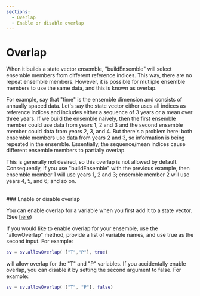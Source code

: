```yaml
---
sections:
  - Overlap
  - Enable or disable overlap
---
```

# Overlap

When it builds a state vector ensemble, "buildEnsemble" will select ensemble members from different reference indices. This way, there are no repeat ensemble members. However, it is possible for mutliple ensemble members to use the same data, and this is known as overlap.

For example, say that "time" is the ensemble dimension and consists of annually spaced data. Let's say the state vector either uses all indices as reference indices and includes either a sequence of 3 years or a mean over three years. If we build the ensemble naively, then the first ensemble member could use data from years 1, 2 and 3 and the second ensemble member could data from years 2, 3, and 4. But there's a problem here: both ensemble members use data from years 2 and 3, so information is being repeated in the ensemble. Essentially, the sequence/mean indices cause different ensemble members to partially overlap.

This is generally not desired, so this overlap is not allowed by default. Consequently, if you use "buildEnsemble" with the previous example, then ensemble member 1 will use years 1, 2 and 3; ensemble member 2 will use years 4, 5, and 6; and so on.

<br>
### Enable or disable overlap

You can enable overlap for a variable when you first add it to a state vector. (See [here](add#optional-set-overlap-options))

If you would like to enable overlap for your ensemble, use the "allowOverlap" method, provide a list of variable names, and use true as the second input. For example:
```matlab
sv = sv.allowOverlap( ["T","P"], true)
```
will allow overlap for the "T" and "P" variables. If you accidentally enable overlap, you can disable it by setting the second argument to false. For example:
```matlab
sv = sv.allowOverlap( ["T", "P"], false)
```
